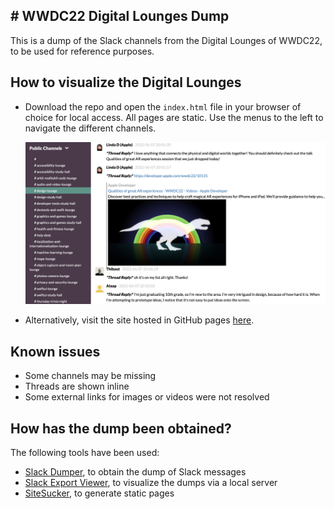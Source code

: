 ## # WWDC22 Digital Lounges Dump

This is a dump of the Slack channels from the Digital Lounges of WWDC22, to be used for reference purposes.

## How to visualize the Digital Lounges

* Download the repo and open the `index.html` file in your browser of choice for local access. All pages are static. Use the menus to the left to navigate the different channels.

  ![slackdump_img](slackdump_img.png)

* Alternatively, visit the site hosted in GitHub pages [here](http://adriantineo.com/WWDC22-Digital-Lounges-Dump/).

## Known issues

* Some channels may be missing
* Threads are shown inline
* Some external links for images or videos were not resolved

## How has the dump been obtained?

The following tools have been used:

* [Slack Dumper](https://github.com/rusq/slackdump), to obtain the dump of Slack messages
* [Slack Export Viewer](https://github.com/hfaran/slack-export-viewer), to visualize the dumps via a local server
* [SiteSucker](https://apps.apple.com/us/app/sitesucker/id442168834?mt=12), to generate static pages